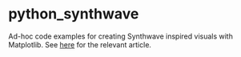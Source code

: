 # python_synthwave

Ad-hoc code examples for creating Synthwave inspired visuals with Matplotlib. See <a href="https://towardsdatascience.com/creating-synthwave-with-matplotlib-ea7c9be59760">here</a> for the relevant article.
